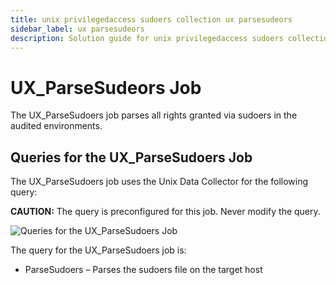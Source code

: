 ```yaml
---
title: unix privilegedaccess sudoers collection ux parsesudeors
sidebar_label: ux parsesudeors
description: Solution guide for unix privilegedaccess sudoers collection ux parsesudeors including implementation steps, configuration, and best practices.
---
```


# UX_ParseSudeors Job

The UX_ParseSudoers job parses all rights granted via sudoers in the audited environments.

## Queries for the UX_ParseSudoers Job

The UX_ParseSudoers job uses the Unix Data Collector for the following query:

**CAUTION:** The query is preconfigured for this job. Never modify the query.

![Queries for the UX_ParseSudoers Job](/img/product_docs/accessanalyzer/solutions/unix/privilegedaccess/sudoers/collection/parsesudoersquery.webp)

The query for the UX_ParseSudoers job is:

- ParseSudoers – Parses the sudoers file on the target host
